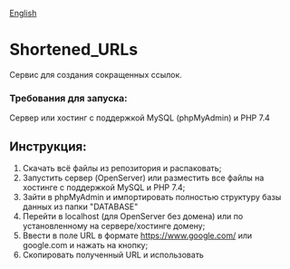 [English](readme_en.md)
# Shortened_URLs
Сервис для создания сокращенных ссылок.
### Требования для запуска:
Сервер или хостинг с поддержкой MySQL (phpMyAdmin) и PHP 7.4
## Инструкция: 
1. Скачать всё файлы из репозитория и распаковать;
2. Запустить сервер (OpenServer) или разместить все файлы на хостинге с поддержкой MySQL и PHP 7.4;
3. Зайти в phpMyAdmin и импортировать полностью структуру базы данных из папки "DATABASE"
4. Перейти в localhost (для OpenServer без домена) или по установленному на сервере/хостинге домену;
5. Ввести в поле URL в формате https://www.google.com/ или google.com и нажать на кнопку;
6. Скопировать полученный URL и использовать

